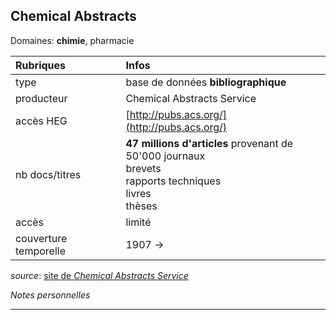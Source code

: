 ## Chemical Abstracts
Domaines: **chimie**, pharmacie

| Rubriques | Infos |
| :-------- | :---- |
| type | base de données **bibliographique** |
| producteur | Chemical Abstracts Service |
| accès HEG | [http://pubs.acs.org/](http://pubs.acs.org/) |
| nb docs/titres | **47 millions d'articles** provenant de <br/>50'000 journaux <br/>brevets <br/>rapports techniques <br/>livres <br/>thèses |
| accès | limité |
| couverture temporelle | 1907 -> |

*source*: [site de *Chemical Abstracts Service*](http://www.cas.org/content/references)   

*Notes personnelles*

---


